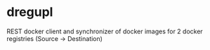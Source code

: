 # dregupl
REST docker client and synchronizer of docker images for 2 docker registries (Source -> Destination)

